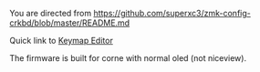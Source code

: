You are directed from https://github.com/superxc3/zmk-config-crkbd/blob/master/README.md

Quick link to [Keymap Editor](https://nickcoutsos.github.io/keymap-editor/)

The firmware is built for corne with normal oled (not niceview). 

